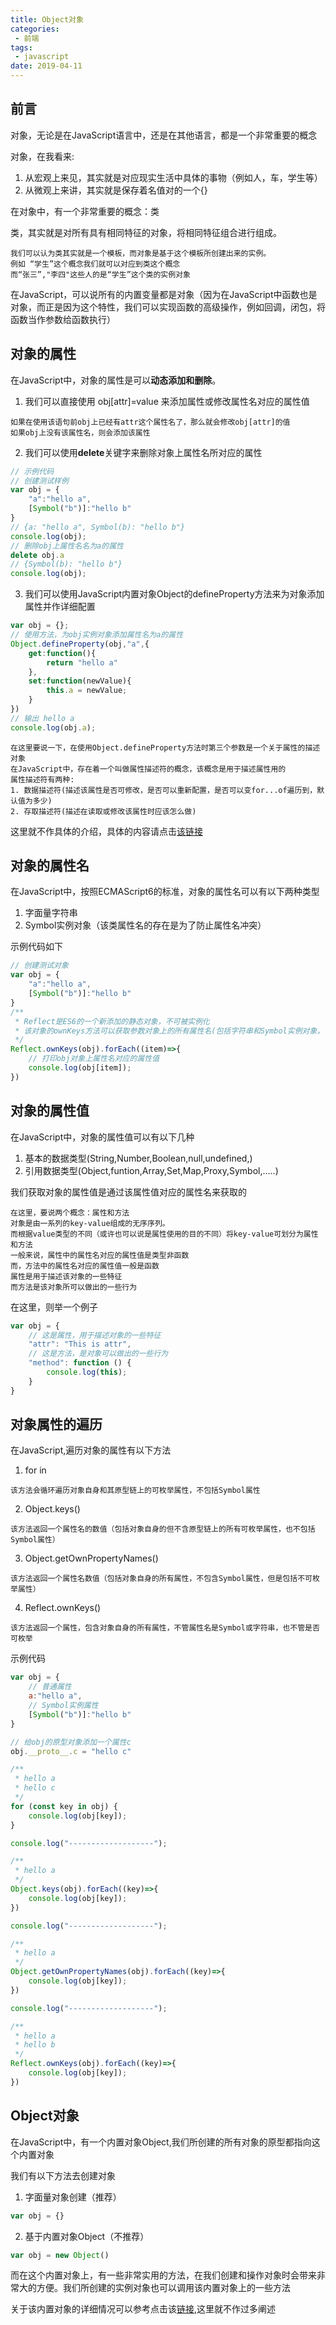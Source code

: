 ```yaml
---
title: Object对象
categories:
 - 前端
tags:
 - javascript
date: 2019-04-11
---
```

## 前言

对象，无论是在JavaScript语言中，还是在其他语言，都是一个非常重要的概念

对象，在我看来:

1. 从宏观上来见，其实就是对应现实生活中具体的事物（例如人，车，学生等）
2. 从微观上来讲，其实就是保存着名值对的一个{}

在对象中，有一个非常重要的概念：类

类，其实就是对所有具有相同特征的对象，将相同特征组合进行组成。

```
我们可以认为类其实就是一个模板，而对象是基于这个模板所创建出来的实例。
例如 “学生”这个概念我们就可以对应到类这个概念
而“张三”,"李四"这些人的是“学生”这个类的实例对象
```

在JavaScript，可以说所有的内置变量都是对象（因为在JavaScript中函数也是对象，而正是因为这个特性，我们可以实现函数的高级操作，例如回调，闭包，将函数当作参数给函数执行）

## 对象的属性

在JavaScript中，对象的属性是可以**动态添加和删除**。

1. 我们可以直接使用 obj[attr]=value 来添加属性或修改属性名对应的属性值

```
如果在使用该语句前obj上已经有attr这个属性名了，那么就会修改obj[attr]的值
如果obj上没有该属性名，则会添加该属性
```

2. 我们可以使用**delete**关键字来删除对象上属性名所对应的属性

```js
// 示例代码
// 创建测试样例
var obj = {
    "a":"hello a",
    [Symbol("b")]:"hello b"
}
// {a: "hello a", Symbol(b): "hello b"}
console.log(obj);
// 删除obj上属性名名为a的属性
delete obj.a
// {Symbol(b): "hello b"}
console.log(obj);
```

3. 我们可以使用JavaScript内置对象Object的defineProperty方法来为对象添加属性并作详细配置

```js
var obj = {};
// 使用方法，为obj实例对象添加属性名为a的属性
Object.defineProperty(obj,"a",{
    get:function(){
        return "hello a"
    },
    set:function(newValue){
        this.a = newValue;
    }
})
// 输出 hello a
console.log(obj.a);
```

```
在这里要说一下，在使用Object.defineProperty方法时第三个参数是一个关于属性的描述对象
在JavaScript中，存在着一个叫做属性描述符的概念，该概念是用于描述属性用的
属性描述符有两种:
1. 数据描述符(描述该属性是否可修改，是否可以重新配置，是否可以变for...of遍历到，默认值为多少)
2. 存取描述符(描述在读取或修改该属性时应该怎么做)
```

这里就不作具体的介绍，具体的内容请点击[该链接](https://developer.mozilla.org/zh-CN/docs/Web/JavaScript/Reference/Global_Objects/Object/defineProperty)

## 对象的属性名

在JavaScript中，按照ECMAScript6的标准，对象的属性名可以有以下两种类型

1. 字面量字符串
2. Symbol实例对象（该类属性名的存在是为了防止属性名冲突）

示例代码如下

```js
// 创建测试对象
var obj = {
    "a":"hello a",
    [Symbol("b")]:"hello b"
}
/**
 * Reflect是ES6的一个新添加的静态对象，不可被实例化
 * 该对象的ownKeys方法可以获取参数对象上的所有属性名(包括字符串和Symbol实例对象，但不包括其原型链上的属性)
 */
Reflect.ownKeys(obj).forEach((item)=>{
    // 打印obj对象上属性名对应的属性值
    console.log(obj[item]);
})
```

## 对象的属性值

在JavaScript中，对象的属性值可以有以下几种

1. 基本的数据类型(String,Number,Boolean,null,undefined,)
2. 引用数据类型(Object,funtion,Array,Set,Map,Proxy,Symbol,.....)

我们获取对象的属性值是通过该属性值对应的属性名来获取的

```
在这里，要说两个概念：属性和方法
对象是由一系列的key-value组成的无序序列。
而根据value类型的不同（或许也可以说是属性使用的目的不同）将key-value可划分为属性和方法
一般来说，属性中的属性名对应的属性值是类型非函数
而，方法中的属性名对应的属性值一般是函数
属性是用于描述该对象的一些特征
而方法是该对象所可以做出的一些行为
```

在这里，则举一个例子

```js
var obj = {
    // 这是属性，用于描述对象的一些特征
    "attr": "This is attr",
    // 这是方法，是对象可以做出的一些行为
    "method": function () {
        console.log(this);
    }
}
```

## 对象属性的遍历

在JavaScript,遍历对象的属性有以下方法

1. for in 

```
该方法会循环遍历对象自身和其原型链上的可枚举属性，不包括Symbol属性
```

2. Object.keys()

```
该方法返回一个属性名的数值（包括对象自身的但不含原型链上的所有可枚举属性，也不包括Symbol属性）
```

3. Object.getOwnPropertyNames()

```
该方法返回一个属性名数值（包括对象自身的所有属性，不包含Symbol属性，但是包括不可枚举属性）
```

4. Reflect.ownKeys()

```
该方法返回一个属性，包含对象自身的所有属性，不管属性名是Symbol或字符串，也不管是否可枚举
```

示例代码

```js
var obj = {
    // 普通属性
    a:"hello a",
    // Symbol实例属性
    [Symbol("b")]:"hello b"
}

// 给obj的原型对象添加一个属性c
obj.__proto__.c = "hello c"

/**
 * hello a
 * hello c
 */
for (const key in obj) {
    console.log(obj[key]);
}

console.log("-------------------");

/**
 * hello a
 */
Object.keys(obj).forEach((key)=>{
    console.log(obj[key]);
})

console.log("-------------------");

/**
 * hello a
 */
Object.getOwnPropertyNames(obj).forEach((key)=>{
    console.log(obj[key]);
})

console.log("-------------------");

/**
 * hello a
 * hello b
 */
Reflect.ownKeys(obj).forEach((key)=>{
    console.log(obj[key]);
})
```

## Object对象

在JavaScript中，有一个内置对象Object,我们所创建的所有对象的原型都指向这个内置对象

我们有以下方法去创建对象

1. 字面量对象创建（推荐）

```js
var obj = {}
```

2. 基于内置对象Object（不推荐）

```js
var obj = new Object()
```

而在这个内置对象上，有一些非常实用的方法，在我们创建和操作对象时会带来非常大的方便。我们所创建的实例对象也可以调用该内置对象上的一些方法

关于该内置对象的详细情况可以参考点击该[链接](https://developer.mozilla.org/zh-CN/docs/Web/JavaScript/Reference/Global_Objects/Object),这里就不作过多阐述
